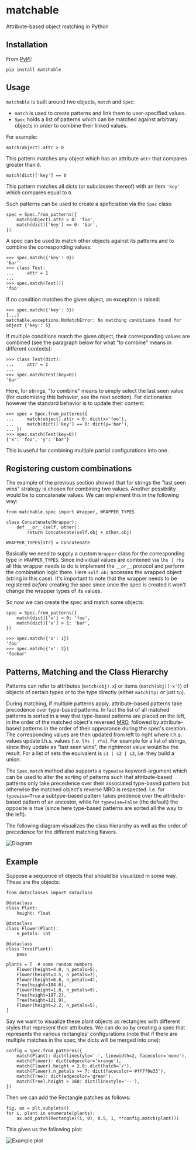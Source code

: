 # matchable

Attribute-based object matching in Python


## Installation

From [PyPI](https://pypi.org/project/matchable/):

    pip install matchable


## Usage

`matchable` is built around two objects, `match` and `Spec`:

* `match` is used to create patterns and link them to user-specified values.
* `Spec` holds a list of patterns which can be matched against arbitrary objects in order to combine their linked values.

For example:

    match(object).attr > 0

This pattern matches any object which has an attribute `attr` that compares greater than `0`.

    match(dict)['key'] == 0

This pattern matches all dicts (or subclasses thereof) with an item `'key'` which compares equal to `0`.

Such patterns can be used to create a speficiation via the `Spec` class:

    spec = Spec.from_patterns({
        match(object).attr > 0: 'foo',
        match(dict)['key'] == 0: 'bar',
    })

A spec can be used to match other objects against its patterns and to combine the corresponding values:

    >>> spec.match({'key': 0})
    'bar'
    >>> class Test:
    ...     attr = 1
    ... 
    >>> spec.match(Test())
    'foo'

If no condition matches the given object, an exception is raised:

    >>> spec.match({'key': 5})
    [...]
    matchable.exceptions.NoMatchError: No matching conditions found for object {'key': 5}

If multiple conditions match the given object, their corresponding values are combined (see the paragraph below
for what "to combine" means in different contexts):

    >>> class Test(dict):
    ...     attr = 1
    ... 
    >>> spec.match(Test(key=0))
    'bar'

Here, for strings, "to combine" means to simply select the last seen value
(for customizing this behavior, see the next section).
For dictionaries however the standard behavior is to update their content:

    >>> spec = Spec.from_patterns({
    ...     match(object).attr > 0: dict(x='foo'),
    ...     match(dict)['key'] == 0: dict(y='bar'),
    ... })
    >>> spec.match(Test(key=0))
    {'x': 'foo', 'y': 'bar'}

This is useful for combining multiple partial configurations into one.


## Registering custom combinations

The example of the previous section showed that for strings the "last seen wins" strategy
is chosen for combining two values. Another possibility would be to concatenate values.
We can implement this in the following way:

    from matchable.spec import Wrapper, WRAPPER_TYPES
    
    class Concatenate(Wrapper):
        def __or__(self, other):
            return Concatenate(self.obj + other.obj)
    
    WRAPPER_TYPES[str] = Concatenate

Basically we need to supply a custom `Wrapper` class for the corresponding type in `WRAPPER_TYPES`.
Since individual values are combined via `lhs | rhs` all this wrapper needs to do is implement the
`__or__` protocol and perform the combination logic there. Here `self.obj` accesses the wrapped object
(string in this case). It's important to note that the wrapper needs to be registered *before* creating
the spec since once the spec is created it won't change the wrapper types of its values.

So now we can create the spec and match some objects:

    spec = Spec.from_patterns({
        match(dict)['x'] > 0: 'foo',
        match(dict)['x'] > 1: 'bar',
    })

    >>> spec.match({'x': 1})
    'foo'
    >>> spec.match({'x': 2})
    'foobar'


## Patterns, Matching and the Class Hierarchy

Patterns can refer to attributes (`match(obj).x`) or items (`match(obj)['x']`) of objects of certain types
or to the type directly (either `match(tp)` or just `tp`).

During matching, if multiple patterns apply, attribute-based patterns take precedence over type-based patterns.
In fact the list of all matched patterns is sorted in a way that type-based patterns are placed on the left,
in the order of the matched object's reversed [MRO](https://docs.python.org/3/glossary.html#term-method-resolution-order),
followed by attribute-based patterns in the order of their appearance during the spec's creation.
The corresponding values are then updated from left to right where r.h.s. values update l.h.s. values (i.e. `lhs | rhs`).
For example for a list of strings, since they update as "last seen wins", the rightmost value would be the result.
For a list of sets the equivalent is `s1 | s2 | s3`, i.e. they build a union.

The `Spec.match` method also supports a `typewise` keyword-argument which can be used to alter the sorting of patterns
such that attribute-based patterns only take precedence over their associated type-based pattern but otherwise the matched
object's reverse MRO is respected. I.e. for `typewise=True` a subtype-based pattern takes predence over the attribute-based
pattern of an ancestor, while for `typewise=False` (the default) the opposite is true (since here type-based patterns are
sorted all the way to the left).

The following diagram visualizes the class hierarchy as well as the order of precedence for the different matching flavors.

![Diagram](https://github.com/Dominik1123/matchable/blob/main/misc/diagram.svg)


## Example

Suppose a sequence of objects that should be visualized in some way. These are the objects:

    from dataclasses import dataclass

    @dataclass
    class Plant:
        height: float

    @dataclass
    class Flower(Plant):
        n_petals: int

    @dataclass
    class Tree(Plant):
        pass

    plants = [  # some random numbers
        Flower(height=4.0, n_petals=5),
        Flower(height=3.5, n_petals=7),
        Flower(height=6.8, n_petals=4),
        Tree(height=104.6),
        Flower(height=1.8, n_petals=9),
        Tree(height=187.2),
        Tree(height=121.9),
        Flower(height=2.2, n_petals=5),
    ]

Say we want to visualize these plant objects as rectangles with different styles that represent their attributes.
We can do so by creating a spec that represents the various rectangles' configurations (note that if there are
multiple matches in the spec, the dicts will be merged into one):

    config = Spec.from_patterns({
        match(Plant): dict(linestyle='-', linewidth=2, facecolor='none'),
        match(Flower): dict(edgecolor='orange'),
        match(Flower).height < 2.0: dict(hatch='/'),
        match(Flower).n_petals >= 7: dict(facecolor='#ff7f0e33'),
        match(Tree): dict(edgecolor='green'),
        match(Tree).height > 160: dict(linestyle='--'),
    })

Then we can add the Rectangle patches as follows:

    fig, ax = plt.subplots()
    for i, plant in enumerate(plants):
        ax.add_patch(Rectangle((i, 0), 0.5, 1, **config.match(plant)))

This gives us the following plot:

![Example plot](https://github.com/Dominik1123/matchable/blob/main/examples/visualize.svg)
